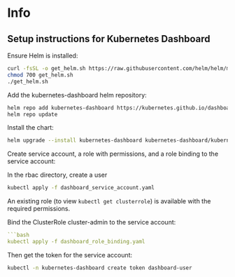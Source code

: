 # Info

## Setup instructions for Kubernetes Dashboard

Ensure Helm is installed:
```bash
curl -fsSL -o get_helm.sh https://raw.githubusercontent.com/helm/helm/main/scripts/get-helm-3
chmod 700 get_helm.sh
./get_helm.sh
```

Add the kubernetes-dashboard helm repository:
```bash
helm repo add kubernetes-dashboard https://kubernetes.github.io/dashboard/
helm repo update
```

Install the chart:
```bash
helm upgrade --install kubernetes-dashboard kubernetes-dashboard/kubernetes-dashboard --create-namespace --namespace kubernetes-dashboard
```


Create service account, a role with permissions, and a role binding to the service account:


In the rbac directory, create a user
```bash
kubectl apply -f dashboard_service_account.yaml 
```

An existing role (to view `kubectl get clusterrole`) is available with the required permissions.

Bind the ClusterRole cluster-admin to the service account:
```yaml
```bash
kubectl apply -f dashboard_role_binding.yaml
```

Then get the token for the service account:
```bash
kubectl -n kubernetes-dashboard create token dashboard-user
```
